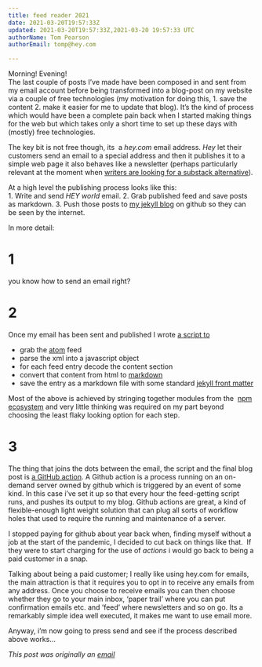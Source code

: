 ```yaml
---
title: feed reader 2021
date: 2021-03-20T19:57:33Z
updated: 2021-03-20T19:57:33Z,2021-03-20 19:57:33 UTC
authorName: Tom Pearson
authorEmail: tomp@hey.com

---
```

Morning! Evening!  
The last couple of posts I’ve made have been composed in and sent from my email account before being transformed into a blog-post on my website via a couple of free technologies (my motivation for doing this, 1. save the content 2. make it easier for me to update that blog). It’s the kind of process which would have been a complete pain back when I started making things for the web but which takes only a short time to set up these days with (mostly) free technologies.  
  
The key bit is not free though, its  a _hey.com_ email address. _Hey_ let their customers send an email to a special address and then it publishes it to a simple web page it also behaves like a newsletter (perhaps particularly relevant at the moment when [writers are looking for a substack alternative](https://thehypothesis.substack.com/p/heres-why-substacks-scam-worked-so)).  
  
At a high level the publishing process looks like this:  
1\. Write and send _HEY world_ email. 2. Grab published feed and save posts as markdown. 3. Push those posts to [my jekyll blog](https://www.toffeemilkshake.co.uk/words/) on github so they can be seen by the internet.  
  
In more detail:  
  

1
=

you know how to send an email right?

  

2
=

Once my email has been sent and published I wrote [a script to](https://github.com/tomgp/words/blob/master/scripts/get-email.js)

*   grab the [atom](https://en.wikipedia.org/wiki/Atom_(Web_standard)) feed
*   parse the xml into a javascript object
*   for each feed entry decode the content section
*   convert that content from html to [markdown](https://en.wikipedia.org/wiki/Markdown)
*   save the entry as a markdown file with some standard [jekyll front matter](https://jekyllrb.com/docs/front-matter/) 

  

Most of the above is achieved by stringing together modules from the  [npm ecosystem](https://www.npmjs.com) and very little thinking was required on my part beyond choosing the least flaky looking option for each step.   
  

3
=

The thing that joins the dots between the email, the script and the final blog post is [a GitHub action](https://github.com/tomgp/words/blob/master/.github/workflows/main.yml). A Github action is a process running on an on-demand server owned by github which is triggered by an event of some kind. In this case i’ve set it up so that every hour the feed-getting script runs, and pushes its output to my blog. Github actions are great, a kind of flexible-enough light weight solution that can plug all sorts of workflow holes that used to require the running and maintenance of a server.  
  
I stopped paying for github about year back when, finding myself without a job at the start of the pandemic, I decided to cut back on things like that.  If they were to start charging for the use of _actions_ i would go back to being a paid customer in a snap.  
  
Talking about being a paid customer; I really like using hey.com for emails, the main attraction is that it requires you to opt in to receive any emails from any address. Once you choose to receive emails you can then choose whether they go to your main inbox, ‘paper trail’ where you can put confirmation emails etc. and ’feed’ where newsletters and so on go. Its a remarkably simple idea well executed, it makes me want to use email more.  
  
Anyway, i’m now going to press send and see if the process described above works...

_This post was originally an [email](https://https://world.hey.com/tomp)_